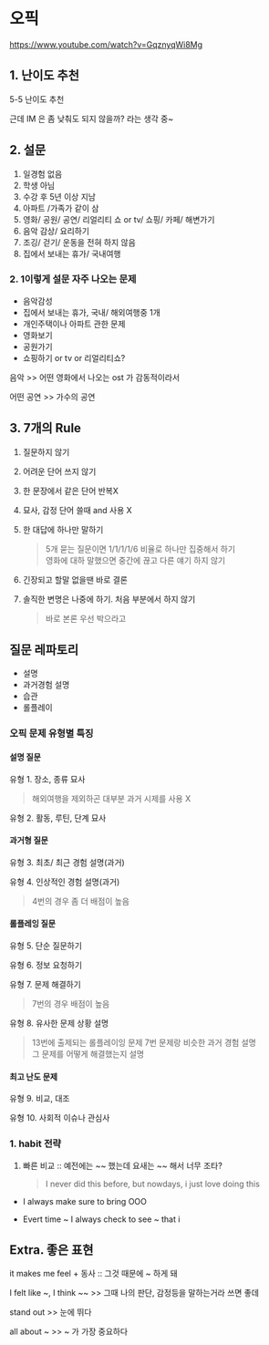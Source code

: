 # 오픽

https://www.youtube.com/watch?v=GqznyqWi8Mg

## 1. 난이도 추천

5-5 난이도 추천

근데 IM 은 좀 낮춰도 되지 않을까? 라는 생각 중~

## 2. 설문

1. 일경험 없음
2. 학생 아님
3. 수강 후 5년 이상 지남
4. 아파트 /가족가 같이 삼
5. 영화/ 공원/ 공연/ 리얼리티 쇼 or tv/ 쇼핑/ 카페/ 해변가기
6. 음악 감상/ 요리하기
7. 조깅/ 걷기/ 운동을 전혀 하지 않음
8. 집에서 보내는 휴가/ 국내여행

### 2. 1이렇게 설문 자주 나오는 문제

- 음악감성
- 집에서 보내는 휴가, 국내/ 해외여행중 1개
- 개인주택이나 아파트 관한 문제
- 영화보기
- 공원가기
- 쇼핑하기 or tv or 리얼리티쇼?

음악 >> 어떤 영화에서 나오는 ost 가 감동적이라서

어떤 공연 >> 가수의 공연

## 3. 7개의 Rule

1. 질문하지 않기

2. 어려운 단어 쓰지 않기

3. 한 문장에서 같은 단어 반복X

4. 묘사, 감정 단어 쓸때 and 사용 X

5. 한 대답에 하나만 말하기

   > 5개 묻는 질문이면 1/1/1/1/6 비율로 하나만 집중해서 하기 <br>
   > 영화에 대하 말했으면 중간에 끊고 다른 얘기 하지 않기

6. 긴장되고 할말 없을땐 바로 결론

7. 솔직한 변명은 나중에 하기. 처음 부분에서 하지 않기
   > 바로 본론 우선 박으라고

## 질문 레파토리

- 설명
- 과거경험 설명
- 습관
- 롤플레이

### 오픽 문제 유형별 특징

#### 설명 질문

유형 1. 장소, 종류 묘사

> 해외여행을 제외하곤 대부분 과거 시제를 사용 X

유형 2. 활동, 루틴, 단계 묘사

#### 과거형 질문

유형 3. 최초/ 최근 경험 설명(과거)

유형 4. 인상적인 경험 설명(과거)

> 4번의 경우 좀 더 배점이 높음

#### 롤플레잉 질문

유형 5. 단순 질문하기

유형 6. 정보 요청하기

유형 7. 문제 해결하기

> 7번의 경우 배점이 높음

유형 8. 유사한 문제 상황 설명

> 13번에 출제되는 롤플레이잉 문제 7번 문제랑 비슷한 과거 경험 설명 <br> 그 문제를 어떻게 해결했는지 설명

#### 최고 난도 문제

유형 9. 비교, 대조

유형 10. 사회적 이슈나 관심사

### 1. habit 전략

1. 빠른 비교 :: 예전에는 ~~ 했는데 요새는 ~~ 해서 너무 조타?
   > I never did this before, but nowdays, i just love doing this

- I always make sure to bring OOO

- Evert time ~ I always check to see ~ that i

## Extra. 좋은 표현

it makes me feel + 동사 :: 그것 때문에 ~ 하게 돼

I felt like ~, I think ~~ >> 그때 나의 판단, 감정등을 말하는거라 쓰면 좋데

stand out >> 눈에 뛰다

all about ~ >> ~ 가 가장 중요하다
